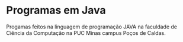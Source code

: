 # Programas em Java
Progamas feitos na linguagem de programação JAVA na faculdade de Ciência da Computação na PUC Minas campus Poços de Caldas.
